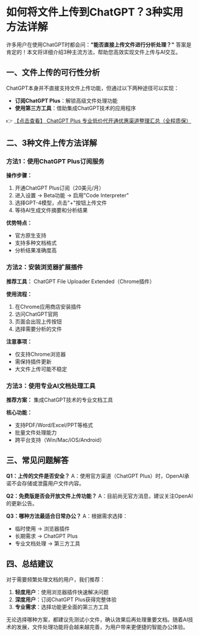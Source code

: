 # 如何将文件上传到ChatGPT？3种实用方法详解

许多用户在使用ChatGPT时都会问：**"能否直接上传文件进行分析处理？"** 答案是肯定的！本文将详细介绍3种主流方法，帮助您高效实现文件上传与AI交互。

## 一、文件上传的可行性分析

ChatGPT本身并不直接支持文件上传功能，但通过以下两种途径可以实现：
- **订阅ChatGPT Plus**：解锁高级文件处理功能
- **使用第三方工具**：借助集成ChatGPT技术的应用程序

👉 [【点击查看】 ChatGPT Plus 专业低价代开通优惠渠道整理汇总（全程质保）](https://bit.ly/DaiKai)

## 二、3种文件上传方法详解

### 方法1：使用ChatGPT Plus订阅服务

**操作步骤：**
1. 开通ChatGPT Plus订阅（20美元/月）
2. 进入设置 → Beta功能 → 启用"Code Interpreter"
3. 选择GPT-4模型，点击"+"按钮上传文件
4. 等待AI生成文件摘要和分析结果

**优势特点：**
- 官方原生支持
- 支持多种文档格式
- 分析结果准确度高

### 方法2：安装浏览器扩展插件

**推荐工具：** ChatGPT File Uploader Extended（Chrome插件）

**使用流程：**
1. 在Chrome应用商店安装插件
2. 访问ChatGPT官网
3. 页面会出现上传按钮
4. 选择需要分析的文件

**注意事项：**
- 仅支持Chrome浏览器
- 需保持插件更新
- 大文件上传可能不稳定

### 方法3：使用专业AI文档处理工具

**推荐方案：** 集成ChatGPT技术的专业文档工具

**核心功能：**
- 支持PDF/Word/Excel/PPT等格式
- 批量文件处理能力
- 跨平台支持（Win/Mac/iOS/Android）

## 三、常见问题解答

**Q1：上传的文件是否安全？**
A：使用官方渠道（ChatGPT Plus）时，OpenAI承诺不会存储或泄露用户文件内容。

**Q2：免费版是否会开放文件上传功能？**
A：目前尚无官方消息，建议关注OpenAI的更新公告。

**Q3：哪种方法最适合日常办公？**
A：根据需求选择：
- 临时使用 → 浏览器插件
- 长期需求 → ChatGPT Plus
- 专业文档处理 → 第三方工具

## 四、总结建议

对于需要频繁处理文档的用户，我们推荐：
1. **轻度用户**：使用浏览器插件快速解决问题
2. **深度用户**：订阅ChatGPT Plus获得完整体验
3. **专业需求**：选择功能更全面的第三方工具

无论选择哪种方案，都建议先测试小文件，确认效果后再处理重要文档。随着AI技术的发展，文件处理功能将会越来越完善，为用户带来更便捷的智能办公体验。